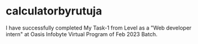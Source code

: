 # calculatorbyrutuja
I have successfully completed My Task-1 from Level as a "Web developer intern" at Oasis Infobyte Virtual Program of Feb 2023 Batch.
